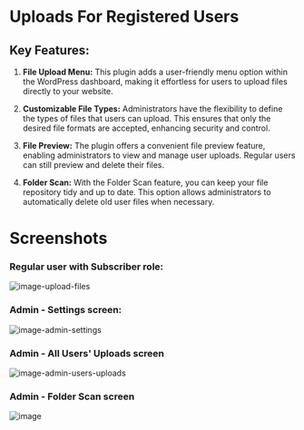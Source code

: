 # Uploads For Registered Users

## Key Features:

1. **File Upload Menu:** This plugin adds a user-friendly menu option within the WordPress dashboard, making it effortless for users to upload files directly to your website.

2. **Customizable File Types:** Administrators have the flexibility to define the types of files that users can upload. This ensures that only the desired file formats are accepted, enhancing security and control.

3. **File Preview:** The plugin offers a convenient file preview feature, enabling administrators to view and manage user uploads. Regular users can still preview and delete their files.

4. **Folder Scan:** With the Folder Scan feature, you can keep your file repository tidy and up to date. This option allows administrators to automatically delete old user files when necessary.

# Screenshots
### Regular user with Subscriber role:
![image-upload-files](https://github.com/moonbyt3/uploads-for-registered-users/assets/24306614/078e95bd-dd0a-4827-83cc-5261563ce5a7)

### Admin - Settings screen:
![image-admin-settings](https://github.com/moonbyt3/uploads-for-registered-users/assets/24306614/2057e13a-d140-4835-8582-d87613c0712b)

### Admin - All Users' Uploads screen
![image-admin-users-uploads](https://github.com/moonbyt3/uploads-for-registered-users/assets/24306614/5404a371-5cb7-44d2-b73c-ed224ce4a606)

### Admin - Folder Scan screen
![image](https://github.com/moonbyt3/uploads-for-registered-users/assets/24306614/9c9440ae-ef5b-45ad-ba7c-73e65064af04)



